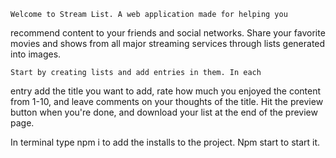     Welcome to Stream List. A web application made for helping you

recommend content to your friends and social networks. Share your
favorite movies and shows from all major streaming services through lists generated into images.

    Start by creating lists and add entries in them. In each

entry add the title you want to add, rate how much you
enjoyed the content from 1-10, and leave comments on your
thoughts of the title. Hit the preview button when you're
done, and download your list at the end of the preview page.

In terminal type npm i to add the installs to the project.
Npm start to start it.

